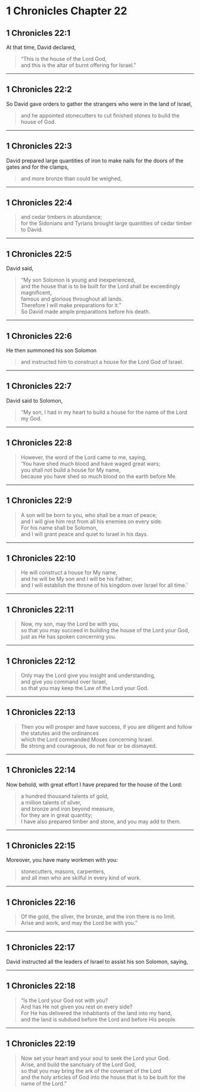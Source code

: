 # 1 Chronicles Chapter 22

## 1 Chronicles 22:1

At that time, David declared,

> “This is the house of the Lord God,  
> and this is the altar of burnt offering for Israel.”

---

## 1 Chronicles 22:2

So David gave orders to gather the strangers who were in the land of Israel,

> and he appointed stonecutters to cut finished stones to build the house of God.

---

## 1 Chronicles 22:3

David prepared large quantities of iron to make nails for the doors of the gates and for the clamps,

> and more bronze than could be weighed,

---

## 1 Chronicles 22:4

> and cedar timbers in abundance;  
> for the Sidonians and Tyrians brought large quantities of cedar timber to David.

---

## 1 Chronicles 22:5

David said,

> “My son Solomon is young and inexperienced,  
> and the house that is to be built for the Lord shall be exceedingly magnificent,  
> famous and glorious throughout all lands.  
> Therefore I will make preparations for it.”  
> So David made ample preparations before his death.

---

## 1 Chronicles 22:6

He then summoned his son Solomon

> and instructed him to construct a house for the Lord God of Israel.

---

## 1 Chronicles 22:7

David said to Solomon,

> “My son, I had in my heart to build a house for the name of the Lord my God.

---

## 1 Chronicles 22:8

> However, the word of the Lord came to me, saying,  
> ‘You have shed much blood and have waged great wars;  
> you shall not build a house for My name,  
> because you have shed so much blood on the earth before Me.

---

## 1 Chronicles 22:9

> A son will be born to you, who shall be a man of peace;  
> and I will give him rest from all his enemies on every side.  
> For his name shall be Solomon,  
> and I will grant peace and quiet to Israel in his days.

---

## 1 Chronicles 22:10

> He will construct a house for My name,  
> and he will be My son and I will be his Father;  
> and I will establish the throne of his kingdom over Israel for all time.’

---

## 1 Chronicles 22:11

> Now, my son, may the Lord be with you,  
> so that you may succeed in building the house of the Lord your God,  
> just as He has spoken concerning you.

---

## 1 Chronicles 22:12

> Only may the Lord give you insight and understanding,  
> and give you command over Israel,  
> so that you may keep the Law of the Lord your God.

---

## 1 Chronicles 22:13

> Then you will prosper and have success,
> if you are diligent and follow the statutes and the ordinances  
> which the Lord commanded Moses concerning Israel.  
> Be strong and courageous, do not fear or be dismayed.

---

## 1 Chronicles 22:14

Now behold, with great effort I have prepared for the house of the Lord:

> a hundred thousand talents of gold,  
> a million talents of silver,  
> and bronze and iron beyond measure,  
> for they are in great quantity;  
> I have also prepared timber and stone, and you may add to them.

---

## 1 Chronicles 22:15

Moreover, you have many workmen with you:

> stonecutters, masons, carpenters,  
> and all men who are skilful in every kind of work.

---

## 1 Chronicles 22:16

> Of the gold, the silver, the bronze, and the iron there is no limit.  
> Arise and work, and may the Lord be with you.”

---

## 1 Chronicles 22:17

David instructed all the leaders of Israel to assist his son Solomon, saying,

---

## 1 Chronicles 22:18

> “Is the Lord your God not with you?  
> And has He not given you rest on every side?  
> For He has delivered the inhabitants of the land into my hand,  
> and the land is subdued before the Lord and before His people.

---

## 1 Chronicles 22:19

> Now set your heart and your soul to seek the Lord your God.  
> Arise, and build the sanctuary of the Lord God,  
> so that you may bring the ark of the covenant of the Lord  
> and the holy articles of God into the house that is to be built for the name of the Lord.”
